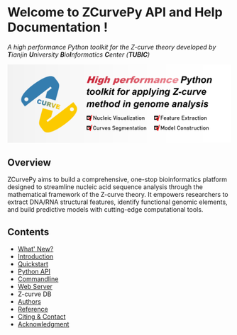 # Welcome to ZCurvePy API and Help Documentation !
*A high performance Python toolkit for the Z-curve theory developed by **T**ianjin **U**niversity **B**io**I**nformatics **C**enter (**TUBIC**)*  

![ZCurvePy LOGO](./images/logo.png)
## Overview
ZCurvePy aims to build a comprehensive, one-stop bioinformatics platform designed to streamline nucleic acid sequence analysis through the mathematical framework of the Z-curve theory. It empowers researchers to extract DNA/RNA structural features, identify functional genomic elements, and build predictive models with cutting-edge computational tools.
## Contents
- [What' New?](./whatsnew.md)
- [Introduction](./introduction.md)
- [Quickstart](./quickstart.md)
- [Python API](./pythonapi.md)
- [Commandline](./commandline.md)
- [Web Server](./webserver.md)
- Z-curve DB
- [Authors](./authors.md)
- [Reference](./reference.md)
- [Citing & Contact](./citingcontact.md)
- [Acknowledgment](./acknowledgment.md)
